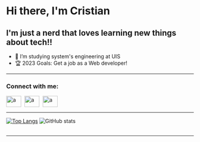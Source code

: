 # Hi there, I'm Cristian
## I'm just a nerd that loves learning new things about tech!!
 
- 🤯 I’m studying system's engineering at UIS
- 🏆 2023 Goals: Get a job as a Web developer!

<hr>

### **Connect with me:**
<p align="left">

<a href="https://www.facebook.com/cristiandavid.tafurcampo/" target="blank"><img style="padding-right:5px;" align="center" src="https://raw.githubusercontent.com/rahuldkjain/github-profile-readme-generator/master/src/images/icons/Social/facebook.svg" alt="a" height="30" width="40" /></a>
<a href="https://www.instagram.com/tafur0011/" target="blank"><img style="padding-right:5px;" align="center" src="https://raw.githubusercontent.com/rahuldkjain/github-profile-readme-generator/master/src/images/icons/Social/instagram.svg" alt="a" height="30" width="40" /></a>
 <a href="https://www.linkedin.com/in/cristian-tafur-73569a235/" target="blank"><img style="padding-right:5px;" align="center" src="https://raw.githubusercontent.com/rahuldkjain/github-profile-readme-generator/master/src/images/icons/Social/linked-in-alt.svg" alt="a" height="30" width="40" /></a>

</p>

<hr>

[![Top Langs](https://github-readme-stats.vercel.app/api/top-langs/?username=CristianTafur249)](https://github.com/anuraghazra/github-readme-stats)
![GitHub stats](https://github-readme-stats.vercel.app/api?username=CristianTafur249&show_icons=true)  
<br>

<hr>
